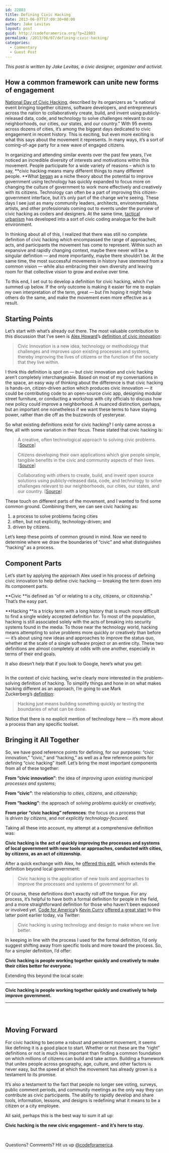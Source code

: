 ```yaml
---
id: 22803
title: Defining Civic Hacking
date: 2013-06-07T17:09:30+00:00
author: Jake Levitas
layout: post
guid: http://codeforamerica.org/?p=22803
permalink: /2013/06/07/defining-civic-hacking/
categories:
  - Commentary
  - Guest Post
---
```

_This post is written by Jake Levitas, a civic designer, organizer and activist._

## How a common framework can unite new forms of engagement

[National Day of Civic Hacking](https://medium.com/r/?url=http%3A%2F%2Fhackforchange.org%2F), described by its organizers as “a national event bringing together citizens, software developers, and entrepreneurs across the nation to collaboratively create, build, and invent using publicly-released data, code, and technology to solve challenges relevant to our neighborhoods, our cities, our states, and our country.” With 95 events across dozens of cities, it’s among the biggest days dedicated to civic engagement in recent history. This is exciting, but even more exciting is what this says about the movement it represents. In many ways, it’s a sort of coming-of-age party for a new wave of engaged citizens.

In organizing and attending similar events over the past few years, I’ve noticed an incredible diversity of interests and motivations within this movement. People participate for a wide variety of reasons &#8211; which is to say, **civic hacking means many different things to many different people. **What [began](http://ofps.oreilly.com/titles/9780596804350/defining_government_2_0_lessons_learned_.html) as a niche theory about the potential to improve government using technology has quickly expanded to focus more on changing the culture of government to work more effectively and creatively with its citizens. Technology can often be a part of improving this citizen-government interface, but it’s only part of the change we’re seeing. These days I see just as many community leaders, architects, environmentalists, artists, and other professionals coming out to events under the purview of civic hacking as coders and designers. At the same time, [tactical urbanism](http://issuu.com/streetplanscollaborative/docs/tactical_urbanism_vol_2_final) has developed into a sort of civic coding analogue for the built environment.

In thinking about all of this, I realized that there was still no complete definition of civic hacking which encompassed the range of approaches, acts, and participants the movement has come to represent. Within such an expansive and rapidly changing context, maybe there never will be a singular definition &#8212; and more importantly, maybe there shouldn’t be. At the same time, the most successful movements in history have stemmed from a common vision &#8212; while also embracing their own diversity and leaving room for that collective vision to grow and evolve over time.

To this end, I set out to develop a definition for civic hacking, which I’ve summed up below. If the only outcome is making it easier for me to explain my own interpretation of the term, great &#8212; but I’m hoping it might help others do the same, and make the movement even more effective as a result.

## **Starting Points**

Let’s start with what’s already out there. The most valuable contribution to this discussion that I’ve seen is [Alex Howard](https://twitter.com/digiphile)’s [definition of civic innovation](https://medium.com/r/?url=http%3A%2F%2Fgov20.govfresh.com%2Fdefining-civic-innovation-definition-open-government%2F):

> Civic Innovation is a new idea, technology or methodology that challenges and improves upon existing processes and systems, thereby improving the lives of citizens or the function of the society that they live within.

I think this definition is spot on &#8212; but civic innovation and civic hacking aren’t completely interchangeable. Based on most of my conversations in the space, an easy way of thinking about the difference is that civic hacking is hands-on, citizen-driven action which produces civic innovation &#8212; it could be contributing code to an open-source civic app, designing modular street furniture, or conducting a workshop with city officials to discuss how new policy could improve a neighborhood. A nuanced distinction, perhaps, but an important one nonetheless if we want these terms to have staying power, rather than die off as the buzzwords of yesteryear.

So what existing definitions exist for civic hacking? I only came across a few, all with some variation in their focus. These stated that civic hacking is:

> A creative, often technological approach to solving civic problems. [[Source](http://opengovdata.io/2012-02/page/2/civic-hacking-example)]

> Citizens developing their own applications which give people simple, tangible benefits in the civic and community aspects of their lives. [[Source](http://scumways.com/civichackingtalk/)]

> Collaborating with others to create, build, and invent open source solutions using publicly-released data, code, and technology to solve challenges relevant to our neighborhoods, our cities, our states, and our country. [[Source](http://hackforchange.org/page/about)]

These touch on different parts of the movement, and I wanted to find some common ground. Combining them, we can see civic hacking as:

  1. a process to solve problems facing cities
  2. often, but not explicitly, technology-driven; and
  3. driven by citizens.

Let’s keep these points of common ground in mind. Now we need to determine where we draw the boundaries of “civic” and what distinguishes “hacking” as a process.

## **Component Parts**

Let’s start by applying the approach Alex used in his process of defining civic innovation to help define civic hacking &#8212; breaking the term down into its component parts.

**Civic **is defined as “of or relating to a city, citizens, or citizenship.” That’s the easy part.

**Hacking **is a tricky term with a long history that is much more difficult to find a single widely accepted definition for. To most of the population, hacking is still associated solely with the acts of breaking into security systems found in the media. To those near the technology world, hacking means attempting to solve problems more quickly or creatively than before &#8212; it’s about using new ideas and approaches to improve the status quo, whether at the scale of a single software project or an entire city. These two definitions are almost completely at odds with one another, especially in terms of their end goals.

It also doesn’t help that if you look to Google, here’s what you get:

[<img class="aligncenter size-full wp-image-22808" title="Screen shot 2013-06-07 at 2.22.22 PM" src="http://codeforamerica.org/wp-content/uploads/2013/06/Screen-shot-2013-06-07-at-2.22.22-PM.png" alt="" />](http://codeforamerica.org/wp-content/uploads/2013/06/Screen-shot-2013-06-07-at-2.22.22-PM.png)

In the context of civic hacking, we’re clearly more interested in the problem-solving definition of hacking. To simplify things and hone in on what makes hacking different as an approach, I’m going to use Mark Zuckerberg’s [definition](http://techcrunch.com/2012/02/01/facebook-ipo-letter/):

> Hacking just means building something quickly or testing the boundaries of what can be done.

Notice that there is no explicit mention of technology here &#8212; it’s more about a process than any specific toolset.

## **Bringing it All Together**

So, we have good reference points for defining, for our purposes: “civic innovation,” “civic,” and “hacking,” as well as a few reference points for defining “civic hacking” itself. Let’s bring the most important components from all of these together:

**From “civic innovation”**: the idea of _improving upon existing municipal processes and systems_;

**From “civic”**: the relationship to _cities_, _citizens_, and _citizenship_;

**From “hacking”**: the approach of _solving problems quickly_ or _creatively_;

**From prior “civic hacking” references**: the focus on a process that is _driven by citizens_, and _not explicitly technology-focused_.

Taking all these into account, my attempt at a comprehensive definition was:

**Civic hacking is the act of quickly improving the processes and systems of local government with new tools or approaches, conducted with cities, by citizens, as an act of citizenship.**

After a quick exchange with Alex, he [offered this edit](http://bit.ly/18HAt4G), which extends the definition beyond local government:

> Civic hacking is the application of new tools and approaches to improve the processes and systems of government for all.

Of course, these definitions don’t exactly roll off the tongue. For any process, it’s helpful to have both a formal definition for people in the field, and a more straightforward definition for those who haven’t been exposed or involved yet. [Code for America](http://codeforamerica.org/)’s [Kevin Curry](https://twitter.com/kmcurry) [offered a great start](https://medium.com/r/?url=https%3A%2F%2Ftwitter.com%2Fkmcurry%2Fstatus%2F340887699365957632) to this latter point earlier today, via Twitter:

> Civic hacking is using technology and design to make where we live better.

In keeping in line with the process I used for the formal definition, I’d only suggest shifting away from specific tools and more toward the process. So, for a simpler definition, I’d offer:

**Civic hacking is people working together quickly and creatively to make their cities better for everyone.**

Extending this beyond the local scale:
  
****

**Civic hacking is people working together quickly and creatively to help improve government.**

****
  
[<img class="aligncenter size-full wp-image-22810" title="Screen shot 2013-06-07 at 2.28.22 PM" src="http://codeforamerica.org/wp-content/uploads/2013/06/Screen-shot-2013-06-07-at-2.28.22-PM.png" alt="" />](http://codeforamerica.org/wp-content/uploads/2013/06/Screen-shot-2013-06-07-at-2.28.22-PM.png)

&nbsp;

## **Moving Forward**

For civic hacking to become a robust and persistent movement, it seems like defining it is a good place to start. Whether or not these are the “right” definitions or not is much less important than finding a common foundation on which millions of citizens can build and take action. Building a framework that unites people across geography, age, culture, and other factors is never easy, but the speed at which the movement has already grown is a testament to its promise.

It’s also a testament to the fact that people no longer see voting, surveys, public comment periods, and community meetings as the only way they can contribute as civic participants. The ability to rapidly develop and share tools, information, lessons, and designs is redefining what it means to be a citizen or a city employee.

All said, perhaps this is the best way to sum it all up:

**Civic hacking is the new civic engagement &#8211; and it’s here to stay.**

&nbsp;

Questions? Comments? Hit us up <a href="http://twitter.com/codeforamerica" target="_blank">@codeforamerica</a>.